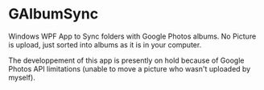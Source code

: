 # GAlbumSync
Windows WPF App to Sync folders with Google Photos albums. No Picture is upload, just sorted into albums as it is in your computer.

The developpement of this app is presently on hold because of Google Photos API limitations (unable to move a picture who wasn't uploaded by myself).